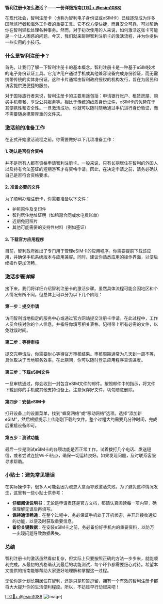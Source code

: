 **智利注册卡怎么激活？——一份详细指南[[TG💪+ @esim1088](https://t.me/s/esim1088)]**

在现代社会，智利注册卡（也称为智利电子身份证或eSIM卡）已经逐渐成为许多国际旅行者和海外工作者的重要工具。它不仅方便快捷，而且安全可靠，可以帮助你在智利轻松处理各种事务。然而，对于初次使用的人来说，如何激活这张卡可能是一个让人困惑的问题。今天，我们就来聊聊智利注册卡的激活流程，并为你提供一些实用的小技巧。

### 什么是智利注册卡？

首先，让我们了解一下智利注册卡的基本概念。智利注册卡是一种基于eSIM技术的电子身份认证工具。它允许用户通过手机或其他兼容设备完成身份验证，而无需携带传统的实体身份证。这种卡片通常由智利政府授权的机构发行，旨在为居民和访客提供更便捷的服务。

对于国际旅行者来说，智利注册卡的主要用途包括：申请银行账户、租赁房屋、购买手机套餐、享受公共服务等。相比于传统的纸质身份证件，eSIM卡的优势在于其便携性和安全性。一旦激活成功，你就可以随时随地通过手机进行身份验证，而不需要随身携带厚重的文件夹。

### 激活前的准备工作

在正式开始激活流程之前，你需要做好以下几项准备工作：

#### 1. 确认是否符合资格
并不是所有人都有资格申请智利注册卡。一般来说，只有长期居住在智利的外国人以及持有合法签证的短期游客才有资格申请。因此，在决定申请之前，请务必确认自己是否符合资格要求。

#### 2. 准备必要的文件
为了顺利办理注册卡，你需要准备以下文件：
- 护照原件及复印件
- 智利居住地址证明（如租房合同或水电费账单）
- 近期免冠照片
- 其他可能需要的支持性材料（例如签证）

#### 3. 下载官方应用程序
目前，智利政府推出了专门用于管理eSIM卡的应用程序。你需要提前下载该应用，并确保手机系统版本与应用兼容。同时，建议你熟悉应用的操作界面，以便后续操作更加流畅。

### 激活步骤详解

接下来，我们将详细介绍智利注册卡的激活步骤。虽然具体流程可能会因地区和个人情况有所不同，但总体上可以分为以下几个阶段：

#### 第一步：提交申请
访问智利当地指定的服务中心或通过官方网站提交注册卡申请。在此过程中，工作人员会核对你的个人信息，并指导你填写相关表格。记得带上所有必需的文件，以免耽误时间。

#### 第二步：等待审核
提交完申请后，你需要耐心等待官方审核结果。审核周期通常为几天到一周不等，具体取决于当地服务效率。在此期间，你可以随时登录应用程序查询进度。

#### 第三步：下载eSIM文件
一旦审核通过，你会收到一封包含eSIM文件的邮件。按照邮件中的指示，将文件下载到你的手机或其他支持设备上。注意保存好文件，切勿随意删除。

#### 第四步：安装eSIM卡
打开设备上的设置菜单，找到“蜂窝网络”或“移动网络”选项。选择“添加新eSIM”，然后根据提示上传刚刚下载的文件。整个过程大约需要几分钟时间，完成后重启设备即可。

#### 第五步：测试功能
最后一步是测试eSIM卡的各项功能是否正常工作。试着拨打几个电话、发送短信，或者尝试连接Wi-Fi热点，确保一切运转良好。如果发现问题，及时联系客服寻求帮助。

### 小贴士：避免常见错误

在实际操作中，很多人可能会因为疏忽大意而导致激活失败。为了避免这种情况发生，这里有一些小贴士供参考：

- **仔细阅读说明书**：无论是申请表还是官方文档，都请认真阅读每一项内容，确保理解无误后再填写。
- **保持通讯畅通**：在整个过程中，务必保证手机处于开机状态，并开启接收通知的功能，以便及时获取重要信息。
- **备份关键数据**：在安装eSIM卡之前，务必备份好手机内的重要资料，以防万一出现问题导致数据丢失。

### 总结

智利注册卡的激活虽然看似复杂，但实际上只要按照正确的方法一步步来，就能顺利完成。从最初的资格确认到最后的功能测试，每个环节都需要细心对待。希望本文提供的指南能够帮助大家更好地理解和掌握这一过程。

无论你是计划长期居住在智利，还是只是短暂逗留，拥有一个有效的智利注册卡都将大大提升你的生活便利程度。所以，不妨趁早行动起来吧！

[[TG💪+ @esim1088](https://t.me/s/esim1088) ![Image](https://i.postimg.cc/4NQfJmqS/Snipaste-2025-05-13-00-14-12.png)]